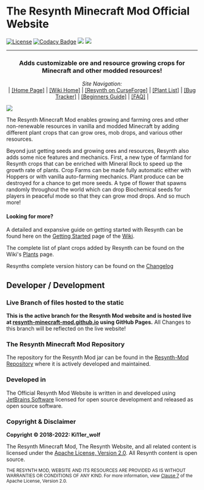 # The Resynth Minecraft Mod Official Website
[![License](https://img.shields.io/badge/License-Apache%202.0-blue.svg)](https://opensource.org/licenses/Apache-2.0)
[![Codacy Badge](https://api.codacy.com/project/badge/Grade/ef9dde2147974378bb44ac7376a53845)](https://www.codacy.com/app/LMelaia/Resynth-Minecraft-Mod.github.io?utm_source=github.com&amp;utm_medium=referral&amp;utm_content=Resynth-Minecraft-Mod/Resynth-Minecraft-Mod.github.io&amp;utm_campaign=Badge_Grade)
![](http://cf.way2muchnoise.eu/full_303846_downloads.svg)
![](http://cf.way2muchnoise.eu/versions/303846.svg)

---

<h3 align="center"><b>Adds customizable ore and resource growing crops for Minecraft and other modded resources!</b></h3>

<p align="center">
    <i>Site Navigation:</i><br> |
    <a href="https://resynth-minecraft-mod.github.io">[Home Page]</a> |
    <a href="https://resynth-minecraft-mod.github.io/pages/wiki/home.html">[Wiki Home]</a> |
    <a href="https://www.curseforge.com/minecraft/mc-mods/resynth/">[Resynth on CurseForge]</a> |
    <a href="https://resynth-minecraft-mod.github.io/pages/wiki/plants.html">[Plant List]</a> |
    <a href="https://github.com/Resynth-Minecraft-Mod/Resynth-Mod/issues">[Bug Tracker]</a> |
    <a href="https://resynth-minecraft-mod.github.io/pages/wiki/getting-started.html">[Beginners Guide]</a> |
    <a href="https://resynth-minecraft-mod.github.io/pages/faq/faq.html">[FAQ]</a> |
</p>

![](https://resynth-minecraft-mod.github.io/images/resynth.png)

The Resynth Minecraft Mod enables growing and farming ores and other non-renewable resources in vanilla and modded Minecraft by adding different plant crops that can grow ores, mob drops, and various other resources.

Beyond just getting seeds and growing ores and resources, Resynth also adds some nice features and mechanics. First, a new type of farmland for Resynth crops that can be enriched with Mineral Rock to speed up the growth rate of plants. Crop Farms can be made fully automatic either with Hoppers or with vanilla auto-farming mechanics. Plant produce can be destroyed for a chance to get more seeds. A type of flower that spawns randomly throughout the world which can drop Biochemical seeds for players in peaceful mode so that they can grow mod drops. And so much more!

#### Looking for more?

A detailed and expansive guide on getting started with Resynth can be found here on the [Getting Started](https://resynth-minecraft-mod.github.io/pages/wiki/getting-started.html) page of the [Wiki](https://resynth-minecraft-mod.github.io/pages/wiki/home.html).

The complete list of plant crops added by Resynth can be found on the Wiki's [Plants](https://resynth-minecraft-mod.github.io/pages/wiki/plants.html) page.

Resynths complete version history can be found on the [Changelog](https://resynth-minecraft-mod.github.io/pages/changelog/changelog.html)

## Developer / Development

### Live Branch of files hosted to the static
<b>This is the active branch for the Resynth Mod website and is hosted live at <a href="https://resynth-minecraft-mod.github.io">resynth-minecraft-mod.github.io</a> using GitHub Pages.</b> All Changes to this branch will be reflected on the live website!

### The Resynth Minecraft Mod Repository
The repository for the Resynth Mod jar can be found in the [Resynth-Mod Repository](https://github.com/Resynth-Minecraft-Mod/Resynth-Mod) where it is actively developed and maintained.

### Developed in
The Official Resynth Mod Website is written in and developed using [JetBrains Software](https://www.jetbrains.com/?from=Resynth-Minecraft-Mod&Website) licensed for open source development and released as open source software.

### Copyright & Disclaimer

**Copyright © 2018-2022: Ki11er_wolf**

The Resynth Minecraft Mod, The Resynth Website, and all related content is licensed under the [Apache License, Version 2.0](https://www.apache.org/licenses/LICENSE-2.0). All Resynth content is open source.

<small>THE RESYNTH MOD, WEBSITE AND ITS RESOURCES ARE PROVIDED AS IS WITHOUT WARRANTIES OR CONDITIONS OF ANY KIND. For more information, view [Clause 7](https://www.apache.org/licenses/LICENSE-2.0#no-warranty) of the Apache License, Version 2.0.</small>
